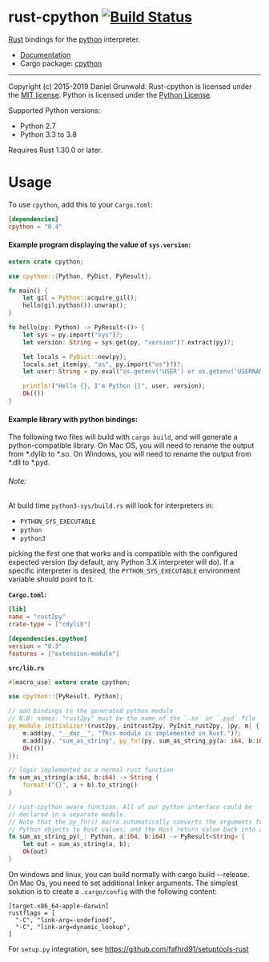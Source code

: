 rust-cpython [![Build Status](https://travis-ci.org/dgrunwald/rust-cpython.svg?branch=master)](https://travis-ci.org/dgrunwald/rust-cpython)
====================

[Rust](http://www.rust-lang.org/) bindings for the [python](https://www.python.org/) interpreter.

* [Documentation](http://dgrunwald.github.io/rust-cpython/doc/cpython/)
* Cargo package: [cpython](https://crates.io/crates/cpython)

---

Copyright (c) 2015-2019 Daniel Grunwald.
Rust-cpython is licensed under the [MIT license](http://opensource.org/licenses/MIT).
Python is licensed under the [Python License](https://docs.python.org/2/license.html).

Supported Python versions:
* Python 2.7
* Python 3.3 to 3.8

Requires Rust 1.30.0 or later.

# Usage

To use `cpython`, add this to your `Cargo.toml`:

```toml
[dependencies]
cpython = "0.4"
```

#### Example program displaying the value of `sys.version`:

```rust
extern crate cpython;

use cpython::{Python, PyDict, PyResult};

fn main() {
    let gil = Python::acquire_gil();
    hello(gil.python()).unwrap();
}

fn hello(py: Python) -> PyResult<()> {
    let sys = py.import("sys")?;
    let version: String = sys.get(py, "version")?.extract(py)?;

    let locals = PyDict::new(py);
    locals.set_item(py, "os", py.import("os")?)?;
    let user: String = py.eval("os.getenv('USER') or os.getenv('USERNAME')", None, Some(&locals))?.extract(py)?;

    println!("Hello {}, I'm Python {}", user, version);
    Ok(())
}
```

#### Example library with python bindings:
The following two files will build with `cargo build`, and will generate a python-compatible library.
On Mac OS, you will need to rename the output from \*.dylib to \*.so.
On Windows, you will need to rename the output from \*.dll to \*.pyd.

###### Note:
At build time `python3-sys/build.rs` will look for interpreters in: 
* `PYTHON_SYS_EXECUTABLE`
* `python`
* `python3`

picking the first one that works and is compatible with the configured expected version (by default, any Python 3.X interpreter will do). If a specific interpreter is desired, the `PYTHON_SYS_EXECUTABLE` environment variable should point to it.

**`Cargo.toml`:**
```toml
[lib]
name = "rust2py"
crate-type = ["cdylib"]

[dependencies.cpython]
version = "0.3"
features = ["extension-module"]
```

**`src/lib.rs`**
```rust
#[macro_use] extern crate cpython;

use cpython::{PyResult, Python};

// add bindings to the generated python module
// N.B: names: "rust2py" must be the name of the `.so` or `.pyd` file
py_module_initializer!(rust2py, initrust2py, PyInit_rust2py, |py, m| {
    m.add(py, "__doc__", "This module is implemented in Rust.")?;
    m.add(py, "sum_as_string", py_fn!(py, sum_as_string_py(a: i64, b:i64)))?;
    Ok(())
});

// logic implemented as a normal rust function
fn sum_as_string(a:i64, b:i64) -> String {
    format!("{}", a + b).to_string()
}

// rust-cpython aware function. All of our python interface could be
// declared in a separate module.
// Note that the py_fn!() macro automatically converts the arguments from
// Python objects to Rust values; and the Rust return value back into a Python object.
fn sum_as_string_py(_: Python, a:i64, b:i64) -> PyResult<String> {
    let out = sum_as_string(a, b);
    Ok(out)
}
```

On windows and linux, you can build normally with cargo build --release. On Mac Os, you need to set additional linker arguments. The simplest solution is to create a `.cargo/config` with the following content:

```
[target.x86_64-apple-darwin]
rustflags = [
  "-C", "link-arg=-undefined",
  "-C", "link-arg=dynamic_lookup",
]
```

For `setup.py` integration, see https://github.com/fafhrd91/setuptools-rust
